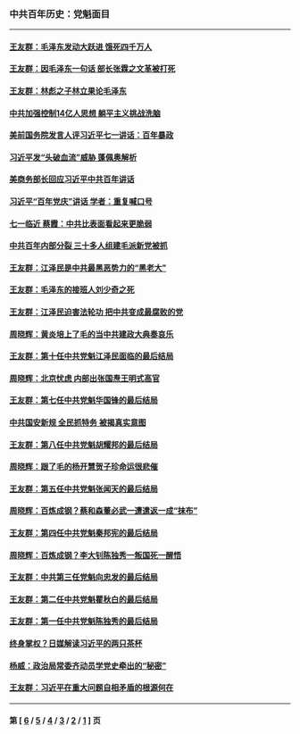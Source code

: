 ### 中共百年历史：党魁面目
---
#### [王友群：毛泽东发动大跃进 饿死四千万人](../../pages/nf1176107/n13177158.md?08280430) 
#### [王友群：因毛泽东一句话 部长张霖之文革被打死](../../pages/nf1176107/n13161711.md?08280430) 
#### [王友群：林彪之子林立果论毛泽东](../../pages/nf1176107/n13128622.md?08280430) 
#### [中共加强控制14亿人思想 躺平主义挑战洗脑](../../pages/nf1176107/n13094299.md?08280430) 
#### [美前国务院发言人评习近平七一讲话：百年暴政](../../pages/nf1176107/n13066986.md?08280430) 
#### [习近平发“头破血流”威胁 蓬佩奥解析](../../pages/nf1176107/n13063604.md?08280430) 
#### [美商务部长回应习近平中共百年讲话](../../pages/nf1176107/n13062903.md?08280430) 
#### [习近平“百年党庆”讲话 学者：重复喊口号](../../pages/nf1176107/n13061411.md?08280430) 
#### [七一临近 蔡霞：中共比表面看起来更脆弱](../../pages/nf1176107/n13056418.md?08280430) 
#### [中共百年内部分裂 三十多人组建毛派新党被抓](../../pages/nf1176107/n13044023.md?08280430) 
#### [王友群：江泽民是中共最黑恶势力的“黑老大”](../../pages/nf1176107/n13022180.md?08280430) 
#### [王友群：毛泽东的接班人刘少奇之死](../../pages/nf1176107/n12991772.md?08280430) 
#### [王友群：江泽民迫害法轮功 把中共变成最腐败的党](../../pages/nf1176107/n12947347.md?08280430) 
#### [周晓辉：黄炎培上了毛的当中共建政大典奏哀乐](../../pages/nf1176107/n12942780.md?08280430) 
#### [王友群：第十任中共党魁江泽民面临的最后结局](../../pages/nf1176107/n12933748.md?08280430) 
#### [周晓辉：北京忧虑 内部出张国焘王明式高官](../../pages/nf1176107/n12931709.md?08280430) 
#### [王友群：第七任中共党魁华国锋的最后结局](../../pages/nf1176107/n12918457.md?08280430) 
#### [中共国安新规 全民抓特务 被揭真实意图](../../pages/nf1176107/n12911615.md?08280430) 
#### [王友群：第八任中共党魁胡耀邦的最后结局](../../pages/nf1176107/n12902918.md?08280430) 
#### [周晓辉：跟了毛的杨开慧贺子珍命运很悲催](../../pages/nf1176107/n12877804.md?08280430) 
#### [王友群：第五任中共党魁张闻天的最后结局](../../pages/nf1176107/n12865420.md?08280430) 
#### [周晓辉：百炼成钢？蔡和森董必武一遭遣返一成“抹布”](../../pages/nf1176107/n12854806.md?08280430) 
#### [王友群：第四任中共党魁秦邦宪的最后结局](../../pages/nf1176107/n12855290.md?08280430) 
#### [周晓辉：百炼成钢？李大钊陈独秀一叛国死一醒悟](../../pages/nf1176107/n12847981.md?08280430) 
#### [王友群：中共第三任党魁向忠发的最后结局](../../pages/nf1176107/n12840390.md?08280430) 
#### [王友群：第二任中共党魁瞿秋白的最后结局](../../pages/nf1176107/n12824710.md?08280430) 
#### [王友群：第一任中共党魁陈独秀的最后结局](../../pages/nf1176107/n12809869.md?08280430) 
#### [终身掌权？日媒解读习近平的两只茶杯](../../pages/nf1176107/n12805064.md?08280430) 
#### [杨威：政治局常委齐动员学党史牵出的“秘密”](../../pages/nf1176107/n12764642.md?08280430) 
#### [王友群：习近平在重大问题自相矛盾的根源何在](../../pages/nf1176107/n12499563.md?08280430) 

---
#### 第 [ [6](./6.md?08280430) / [5](./5.md?08280430) / [4](./4.md?08280430) / [3](./3.md?08280430) / [2](./2.md?08280430) / [1](./1.md?08280430) ] 页
